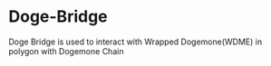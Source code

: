 # Doge-Bridge
Doge Bridge is used to interact with Wrapped Dogemone(WDME) in polygon with Dogemone Chain
